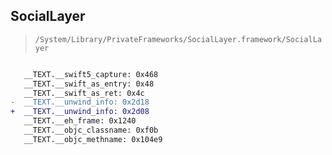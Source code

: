## SocialLayer

> `/System/Library/PrivateFrameworks/SocialLayer.framework/SocialLayer`

```diff

   __TEXT.__swift5_capture: 0x468
   __TEXT.__swift_as_entry: 0x48
   __TEXT.__swift_as_ret: 0x4c
-  __TEXT.__unwind_info: 0x2d18
+  __TEXT.__unwind_info: 0x2d08
   __TEXT.__eh_frame: 0x1240
   __TEXT.__objc_classname: 0xf0b
   __TEXT.__objc_methname: 0x104e9

```
